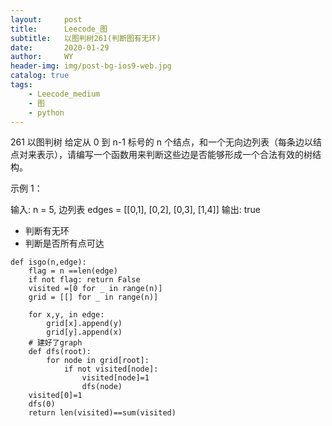 ```yaml
---
layout:     post
title:      Leecode_图
subtitle:   以图判树261(判断图有无环)
date:       2020-01-29
author:     WY
header-img: img/post-bg-ios9-web.jpg
catalog: true
tags:
    - Leecode_medium
    - 图
    - python
---
```


261 以图判树
给定从 0 到 n-1 标号的 n 个结点，和一个无向边列表（每条边以结点对来表示），请编写一个函数用来判断这些边是否能够形成一个合法有效的树结构。

示例 1：

输入: n = 5, 边列表 edges = [[0,1], [0,2], [0,3], [1,4]]
输出: true

- 判断有无环
- 判断是否所有点可达
  
```
def isgo(n,edge):
    flag = n ==len(edge)
    if not flag: return False
    visited =[0 for _ in range(n)]
    grid = [[] for _ in range(n)]
    
    for x,y, in edge:
        grid[x].append(y)
        grid[y].append(x)
    # 建好了graph
    def dfs(root):
        for node in grid[root]:
            if not visited[node]:
                visited[node]=1
                dfs(node)
    visited[0]=1
    dfs(0)
    return len(visited)==sum(visited)
```

